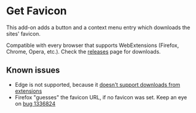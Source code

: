 Get Favicon
================================
This add-on adds a button and a context menu entry which downloads the sites' favicon.

Compatible with every browser that supports WebExtensions (Firefox, Chrome, Opera, etc.). Check the [releases](https://github.com/Brawl345/Get-Favicon/releases) page for downloads.

## Known issues
* Edge is not supported, because it [doesn't support downloads from extensions](https://developer.mozilla.org/en-US/Add-ons/WebExtensions/API/downloads#Browser_compatibility)
* Firefox "guesses" the favicon URL, if no favicon was set. Keep an eye on [bug 1336824](https://bugzilla.mozilla.org/show_bug.cgi?id=1336824)